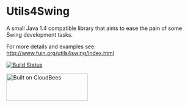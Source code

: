 Utils4Swing
===========

A small Java 1.4 compatible library that aims to ease the pain of some Swing development tasks.

For more details and examples see: http://www.fuin.org/utils4swing/index.html

[![Build Status](https://fuin-org.ci.cloudbees.com/job/utils4swing/badge/icon)](https://fuin-org.ci.cloudbees.com/job/utils4swing/)

<a href="https://fuin-org.ci.cloudbees.com/job/utils4swing"><img src="http://www.fuin.org/images/Button-Built-on-CB-1.png" width="213" height="72" border="0" alt="Built on CloudBees"/></a>
